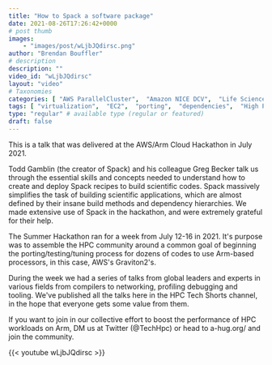 ```yaml
---
title: "How to Spack a software package"
date: 2021-08-26T17:26:42+0000
# post thumb
images:
    - "images/post/wLjbJQdirsc.png"
author: "Brendan Bouffler"
# description
description: ""
video_id: "wLjbJQdirsc"
layout: "video"
# Taxonomies
categories: [ "AWS ParallelCluster",  "Amazon NICE DCV",  "Life Sciences", ]
tags: [ "virtualization",  "EC2",  "porting",  "dependencies",  "High Performance Computing",  "CPUs",  "vizualization",  "DCV",  "graviton2",  "Storage",  "HPC",  "Covid-19",  "Lustre",  "processors",  "Schedulers",  "tuning",  "GPUs",  "arm",  "ParallelCluster",  "graviton",  "spack",  "techshorts", ]
type: "regular" # available type (regular or featured)
draft: false
---
```


This is a talk that was delivered at the AWS/Arm Cloud Hackathon in July 2021.

Todd Gamblin (the creator of Spack) and his colleague Greg Becker talk us through the essential skills and concepts needed to understand how to create and deploy Spack recipes to build scientific codes. Spack massively simplifies the task of building scientific applications, which are almost defined by their insane build methods and dependency hierarchies. We made extensive use of Spack in the hackathon, and were extremely grateful for their help.

The Summer Hackathon ran for a week from July 12-16 in 2021. It's purpose was to assemble the HPC community around a common goal of beginning the porting/testing/tuning process for dozens of codes to use Arm-based processors, in this case, AWS's Graviton2's.

During the week we had a series of talks from global leaders and experts in various fields from compilers to networking, profiling debugging and tooling. We've published all the talks here in the HPC Tech Shorts channel, in the hope that everyone gets some value from them.

If you want to join in our collective effort to boost the performance of HPC workloads on Arm, DM us at Twitter (@TechHpc) or head to a-hug.org/ and join the community.

{{< youtube wLjbJQdirsc >}}